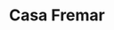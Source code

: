 ---
title: "Casa Fremar"
url: /ciudad-autonoma-de-buenos-aires/casa-fremar/
shop: reparación de automóviles
---
